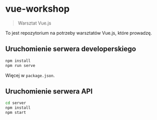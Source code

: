 # vue-workshop

> Warsztat Vue.js

To jest repozytorium na potrzeby warsztatów Vue.js, które prowadzę.

## Uruchomienie serwera developerskiego

``` bash
npm install
npm run serve
```

Więcej w `package.json`.

## Uruchomienie serwera API
``` bash
cd server
npm install
npm start
```